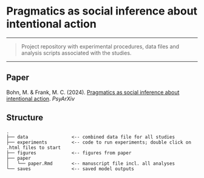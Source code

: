 # Pragmatics as social inference about intentional action

------------------------------------------------------------------------

> Project repository with experimental procedures, data files and analysis scripts associated with the studies.

------------------------------------------------------------------------

## Paper

Bohn, M. & Frank, M. C. (2024). [Pragmatics as social inference about intentional action](https://osf.io/preprints/psyarxiv/35nr4). *PsyArXiv*

## Structure

```
.
├── data                <-- combined data file for all studies
├── experiments         <-- code to run experiments; double click on .html files to start
├── figures             <-- figures from paper
├── paper
│   └── paper.Rmd       <-- manuscript file incl. all analyses
└── saves               <-- saved model outputs   
```
